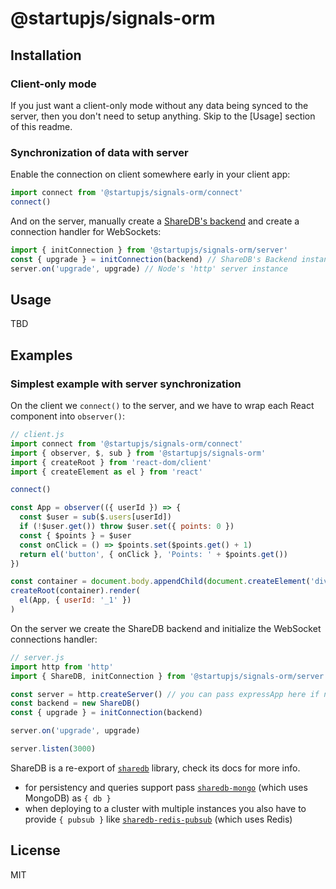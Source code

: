 # @startupjs/signals-orm

## Installation

### Client-only mode

If you just want a client-only mode without any data being synced to the server, then you don't need to setup anything. Skip to the [Usage] section of this readme.

### Synchronization of data with server

Enable the connection on client somewhere early in your client app:

```js
import connect from '@startupjs/signals-orm/connect'
connect()
```

And on the server, manually create a [ShareDB's backend](https://share.github.io/sharedb/api/backend) and create a connection handler for WebSockets:

```js
import { initConnection } from '@startupjs/signals-orm/server'
const { upgrade } = initConnection(backend) // ShareDB's Backend instance
server.on('upgrade', upgrade) // Node's 'http' server instance
```

## Usage

TBD

## Examples

### Simplest example with server synchronization

On the client we `connect()` to the server, and we have to wrap each React component into `observer()`:

```js
// client.js
import connect from '@startupjs/signals-orm/connect'
import { observer, $, sub } from '@startupjs/signals-orm'
import { createRoot } from 'react-dom/client'
import { createElement as el } from 'react'

connect()

const App = observer(({ userId }) => {
  const $user = sub($.users[userId])
  if (!$user.get()) throw $user.set({ points: 0 })
  const { $points } = $user
  const onClick = () => $points.set($points.get() + 1)
  return el('button', { onClick }, 'Points: ' + $points.get())
})

const container = document.body.appendChild(document.createElement('div'))
createRoot(container).render(
  el(App, { userId: '_1' })
)
```

On the server we create the ShareDB backend and initialize the WebSocket connections handler:

```js
// server.js
import http from 'http'
import { ShareDB, initConnection } from '@startupjs/signals-orm/server'

const server = http.createServer() // you can pass expressApp here if needed
const backend = new ShareDB()
const { upgrade } = initConnection(backend)

server.on('upgrade', upgrade)

server.listen(3000)
```

ShareDB is a re-export of [`sharedb`](https://github.com/share/sharedb) library, check its docs for more info.
- for persistency and queries support pass [`sharedb-mongo`](https://github.com/share/sharedb-mongo) (which uses MongoDB) as `{ db }`
- when deploying to a cluster with multiple instances you also have to provide `{ pubsub }` like [`sharedb-redis-pubsub`](https://github.com/share/sharedb-redis-pubsub) (which uses Redis)

## License

MIT
